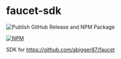 # faucet-sdk

![Publish GitHub Release and NPM Package](https://github.com/abigger87/faucet-sdk/workflows/Publish/badge.svg)

[![NPM](https://nodei.co/npm/faucet-sdk.png)](https://npmjs.org/package/faucet-sdk)

SDK for https://github.com/abigger87/faucet
